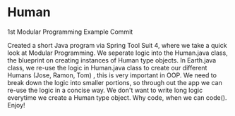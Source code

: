 # Human
1st Modular Programming Example Commit 

Created a short Java program via Spring Tool Suit 4, where we take a quick look at Modular Programming.
We seperate logic into the Human.java class, the blueprint on creating instances of Human type objects.
In Earth.java class, we re-use the logic in Human.java class to create our different Humans (Jose, Ramon, Tom)
, this is very important in OOP. We need to break down the logic into smaller portions, so through out the app we can
re-use the logic in a concise way. We don't want to write long logic everytime we create a Human type object.
Why code, when we can code(). Enjoy!
